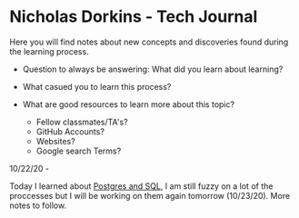 # Nicholas Dorkins - Tech Journal

Here you will find notes about new concepts and discoveries found during the learning process.

- Question to always be answering: What did you learn about learning?

- What casued you to learn this process?

- What are good resources to learn more about this topic?
  - Fellow classmates/TA's?
  - GitHub Accounts?
  - Websites?
  - Google search Terms?

10/22/20 - 

Today I learned about [Postgres and SQL](./Postgres-and-SQL.md), I am still fuzzy on a lot of the proccesses but I will be working on them again tomorrow (10/23/20). More notes to follow.
